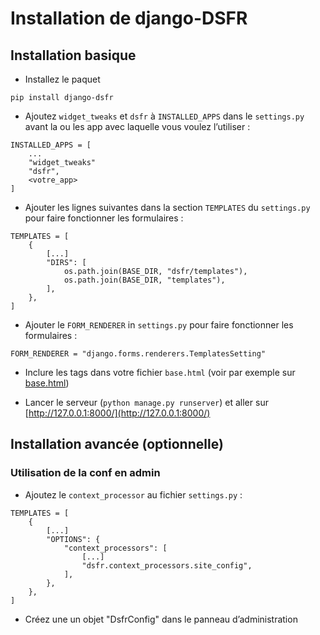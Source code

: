 # Installation de django-DSFR

## Installation basique

- Installez le paquet

```
pip install django-dsfr
```

- Ajoutez `widget_tweaks` et `dsfr` à `INSTALLED_APPS` dans le `settings.py` avant la ou les app avec laquelle vous voulez l’utiliser :

```{.python}
INSTALLED_APPS = [
    ...
    "widget_tweaks"
    "dsfr",
    <votre_app>
]
```

- Ajouter les lignes suivantes dans la section `TEMPLATES` du `settings.py` pour faire fonctionner les formulaires :

```
TEMPLATES = [
    {
        [...]
        "DIRS": [
            os.path.join(BASE_DIR, "dsfr/templates"),
            os.path.join(BASE_DIR, "templates"),
        ],
    },
]
```

- Ajouter le `FORM_RENDERER` in `settings.py` pour faire fonctionner les formulaires :

```
FORM_RENDERER = "django.forms.renderers.TemplatesSetting"
```

- Inclure les tags dans votre fichier `base.html` (voir par exemple sur [base.html](https://github.com/numerique-gouv/django-dsfr/blob/main/example_app/templates/example_app/base.html))

- Lancer le serveur (`python manage.py runserver`) et aller sur [http://127.0.0.1:8000/](http://127.0.0.1:8000/)


## Installation avancée (optionnelle)
### Utilisation de la conf en admin
- Ajoutez le `context_processor` au fichier `settings.py` :

```
TEMPLATES = [
    {
        [...]
        "OPTIONS": {
            "context_processors": [
                [...]
                "dsfr.context_processors.site_config",
            ],
        },
    },
]
```

- Créez une un objet "DsfrConfig" dans le panneau d’administration

